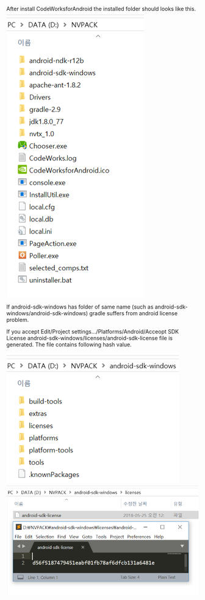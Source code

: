 After install CodeWorksforAndroid the installed folder should looks like this.
![](https://github.com/goopymoon/goopymoon.github.io/blob/master/Image/codeworks_installed_root.PNG)

If android-sdk-windows has folder of same name (such as android-sdk-windows/android-sdk-windows) gradle suffers from android license problem.

If you accept Edit/Project settings.../Platforms/Android/Acceopt SDK License android-sdk-windows/licenses/android-sdk-license file is generated. The file contains following hash value.

![](https://github.com/goopymoon/goopymoon.github.io/blob/master/Image/codeworks_installed.PNG)
![](https://github.com/goopymoon/goopymoon.github.io/blob/master/Image/android_license.PNG)
